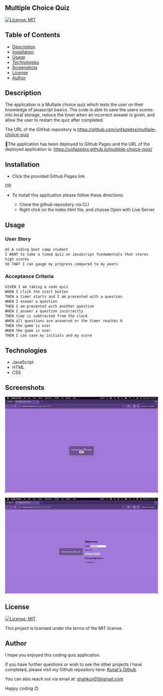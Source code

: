 ## Multiple Choice Quiz

[![License: MIT](https://img.shields.io/badge/License-MIT-yellow.svg)](https://opensource.org/licenses/MIT)

## Table of Contents
* [Description](#description)
* [Installation](#installation)
* [Usage](#usage)
* [Technologies](#technologies)
* [Screenshots](#screenshots)
* [License](#license)
* [Author](#author)

## Description

The application is a Multiple choice quiz which tests the user on their knowledge of javascript basics. The code is able to save the users scores into local storage, reduce the timer when an incorrect answer is given, and allow the user to restart the quiz after completed. 

The URL of the GitHub repository is https://github.com/unfazedxx/multiple-choice-quiz

🚀The application has been deployed to Github Pages and the URL of the deployed application is:
https://unfazedxx.github.io/multiple-choice-quiz/



## Installation

- Click the provided Github Pages link 

OR

*  To install this application please follow these directions:

    - Clone the github repository via CLI
    - Right click on the Index.html file, and choose Open with Live Server


        

## Usage

### User Story
```
AS A coding boot camp student
I WANT to take a timed quiz on JavaScript fundamentals that stores high scores
SO THAT I can gauge my progress compared to my peers
```

### Acceptance Criteria 
```
GIVEN I am taking a code quiz
WHEN I click the start button
THEN a timer starts and I am presented with a question
WHEN I answer a question
THEN I am presented with another question
WHEN I answer a question incorrectly
THEN time is subtracted from the clock
WHEN all questions are answered or the timer reaches 0
THEN the game is over
WHEN the game is over
THEN I can save my initials and my score
```


## Technologies
- JavaScript
- HTML 
- CSS
## Screenshots

![Screenshot 1](./Assets/image-1.png) 

![Screenshot 2](./Assets/image.png)
## License

[![License: MIT](https://img.shields.io/badge/License-MIT-yellow.svg)](https://opensource.org/licenses/MIT)

This project is licensed under the terms of the MIT license.

## Author

I hope you enjoyed this coding quiz application.

If you have further questions or wish to see the other projects I have completed, please visit my Github repository here: [Kunal's Github](https://github.com/unfazedxx).

You can also reach out via email at: 
<a href="mailto:shahkun02@gmail.com">shahkun01@gmail.com</a>

Happy coding 😊
